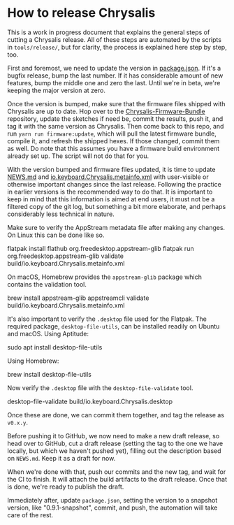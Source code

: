 How to release Chrysalis
========================

This is a work in progress document that explains the general steps of cutting a
Chrysalis release. All of these steps are automated by the scripts in
`tools/release/`, but for clarity, the process is explained here step by step,
too.

First and foremost, we need to update the version in
[package.json](../package.json). If it's a bugfix release, bump the last number.
If it has considerable amount of new features, bump the middle one and zero the
last. Until we're in beta, we're keeping the major version at zero.

Once the version is bumped, make sure that the firmware files shipped with
Chrysalis are up to date. Hop over to the
[Chrysalis-Firmware-Bundle][repo:bundle] repository, update the sketches if need
be, commit the results, push it, and tag it with the same version as Chrysalis.
Then come back to this repo, and run `yarn run firmware:update`, which will pull
the latest firmware bundle, compile it, and refresh the shipped hexes. If those
changed, commit them as well. Do note that this assumes you have a firmware
build environment already set up. The script will not do that for you.

 [repo:bundle]: https://github.com/keyboardio/Chrysalis-Firmware-Bundle

With the version bumped and firmware files updated, it is time to update
[NEWS.md](../NEWS.md) and
[io.keyboard.Chrysalis.metainfo.xml](../io.keyboard.Chrysalis.metainfo.xml) with
user-visible or otherwise important changes since the last release. Following
the practice in earlier versions is the recommended way to do that. It is
important to keep in mind that this information is aimed at end users, it must
not be a filtered copy of the git log, but something a bit more elaborate, and
perhaps considerably less technical in nature.

Make sure to verify the AppStream metadata file after making any changes.
On Linux this can be done like so.

  flatpak install flathub org.freedesktop.appstream-glib
  flatpak run org.freedesktop.appstream-glib validate build/io.keyboard.Chrysalis.metainfo.xml

On macOS, Homebrew provides the `appstream-glib` package which contains the validation tool.

  brew install appstream-glib
  appstreamcli validate build/io.keyboard.Chrysalis.metainfo.xml

It's also important to verify the `.desktop` file used for the Flatpak.
The required package, `desktop-file-utils`, can be installed readily on Ubuntu and macOS.
Using Aptitude:

  sudo apt install desktop-file-utils

Using Homebrew:

  brew install desktop-file-utils

Now verify the `.desktop` file with the `desktop-file-validate` tool.

  desktop-file-validate build/io.keyboard.Chrysalis.desktop

Once these are done, we can commit them together, and tag the release as
`v0.x.y`.

Before pushing it to GitHub, we now need to make a new draft release, so head
over to GitHub, cut a draft release (setting the tag to the one we have locally,
but which we haven't pushed yet), filling out the description based on
`NEWS.md`. Keep it as a draft for now.

When we're done with that, push our commits and the new tag, and wait for the CI
to finish. It will attach the build artifacts to the draft release. Once that is
done, we're ready to publish the draft.

Immediately after, update `package.json`, setting the version to a snapshot
version, like "0.9.1-snapshot", commit, and push, the automation will take care
of the rest.
